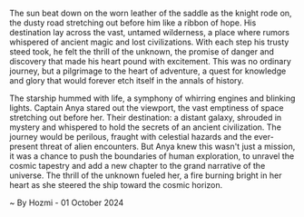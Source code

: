 
The sun beat down on the worn leather of the saddle as the knight rode on, the dusty road stretching out before him like a ribbon of hope. His destination lay across the vast, untamed wilderness, a place where rumors whispered of ancient magic and lost civilizations. With each step his trusty steed took, he felt the thrill of the unknown, the promise of danger and discovery that made his heart pound with excitement. This was no ordinary journey, but a pilgrimage to the heart of adventure, a quest for knowledge and glory that would forever etch itself in the annals of history.

The starship hummed with life, a symphony of whirring engines and blinking lights. Captain Anya stared out the viewport, the vast emptiness of space stretching out before her. Their destination: a distant galaxy, shrouded in mystery and whispered to hold the secrets of an ancient civilization. The journey would be perilous, fraught with celestial hazards and the ever-present threat of alien encounters. But Anya knew this wasn't just a mission, it was a chance to push the boundaries of human exploration, to unravel the cosmic tapestry and add a new chapter to the grand narrative of the universe. The thrill of the unknown fueled her, a fire burning bright in her heart as she steered the ship toward the cosmic horizon. 

~ By Hozmi - 01 October 2024
